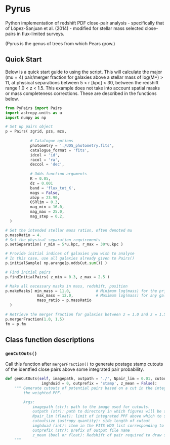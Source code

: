# Pyrus
Python implementation of redshift PDF close-pair analysis - specifically that of López-Sanjuan et al. (2014) - modified for stellar mass selected close-pairs in flux-limited surveys.

(Pyrus is the genus of trees from which Pears grow.)

## Quick Start
Below is a quick start guide to using the script. This will calculate the major (mu = 4) pair/merger fraction for galaxies above a stellar mass of log(M*) > 11, at physical separations between 5 < r [kpc] < 30, between the redshift range 1.0 < z < 1.5. This example does not take into account spatial masks or mass completeness corrections. These are described in the functions below.

```python
from PyPairs import Pairs
import astropy.units as u
import numpy as np

# Set up pairs object
p = Pairs( zgrid, pzs, mzs,
           
           # Catalogue options
           photometry = './UDS_photometry.fits',
           catalogue_format = 'fits',
           idcol = 'id',
           racol = 'ra',
           deccol = 'dec',
           
           # Odds function arguments
           K = 0.05,
           dz = 0.001
           band = 'flux_tot_K',
           mags = False,
           abzp = 23.90,
           OSRlim = 0.3,
           mag_min = 16.0,
           mag_max = 25.0,
           mag_step = 0.2,
  )

# Set the intended stellar mass ration, often denoted mu
p.massRatio = 4.
# Set the physical separation requirements
p.setSeparation( r_min = 5*u.kpc, r_max = 30*u.kpc )

# Provide initial indices of galaxies you wish to analyse
# In this case, use all galaxies already given to Pairs()
p.initialSample( np.arange(p.oddsCut.sum()) )

# Find initial pairs
p.findInitialPairs( z_min = 0.3, z_max = 2.5 )

# Make all necessary masks in mass, redshift, position
p.makeMasks( min_mass = 11.0,           # Minimum log(mass) for the primary sample
              max_mass = 12.0,          # Maximum log(mass) for any galaxy
              mass_ratio = p.massRatio
  )
  
# Retrieve the merger fraction for galaxies between z = 1.0 and z = 1.5
p.mergerFraction(1.0, 1.5)
fm = p.fm
```
## Class function descriptions

### `genCutOuts()`
Call this function after `mergerFraction()` to generate postage stamp cutouts of the identfied close pairs above some integrated pair probability.

```python
def genCutOuts(self, imagepath, outpath = './', Npair_lim = 0.01, cutoutsize = 25*u.arcsec,
                imghduid = 0, outprefix = 'stamp', z_mean = False):
    """ Generate cutouts of potential pairs based on a cut in the integral of 
        the weighted PPF.

        Args:
            imagepath (str): path to the image used for cutouts.
            outpath (str): path to directory in which figures will be saved.
            Npair_lim (float): limit of integrated PPF above which to select mergers.
            cutoutsize (astropy quantity): side length of cutout
            imghduid (int): item in the FITS HDU list corresponding to the image data
            outprefix (str): prefix of output file name
            z_mean (bool or float): Redshift of pair required to draw search area.
    """
```